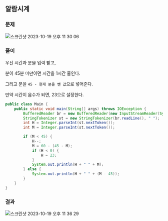 ## 알람시계

### 문제

![스크린샷 2023-10-19 오후 11 30 06](https://github.com/Heo-y-y/development-blog/assets/112863029/f3aea75b-0c8e-4fb2-a92a-1f2054b15fcf)

### 풀이

우선 시간과 분을 입력 받고,

분이 45분 미만이면 시간을 1시간 줄인다.

그리고 분을 `45 - 현재 분을 뺀 값`으로 넣어준다.

만약 시간이 음수가 되면, 23으로 설정한다.

```java
public class Main {
    public static void main(String[] args) throws IOException {
        BufferedReader br = new BufferedReader(new InputStreamReader(System.in));
        StringTokenizer st = new StringTokenizer(br.readLine(), " ");
        int H = Integer.parseInt(st.nextToken());
        int M = Integer.parseInt(st.nextToken());

        if (M < 45) {
            H--;
            M = 60 - (45 - M);
            if (H < 0) {
                H = 23;
            }
            System.out.println(H + " " + M);
        } else {
            System.out.println(H + " " + (M - 45));
        }
    }
}
```

### 결과

![스크린샷 2023-10-19 오후 11 36 29](https://github.com/Heo-y-y/development-blog/assets/112863029/5c02eee6-b27d-4953-9267-e55e8c0265b4)
